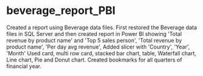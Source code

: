 # beverage_report_PBI

Created a report using Beverage data files. First restored the Beverage data files in SQL Server
and then created report in Power Bl showing 'Total revenue by product name' and 'Top
5 sales person', 'Total revenue by product name', 'Per day avg revenue', 
Added slicer with 'Country', 'Year', 'Month'
Used card, multi row card, stacked bar chart, table, Waterfall chart, Line chart, Pie and Donut chart.
Created bookmarks for all quarters of financial year.
